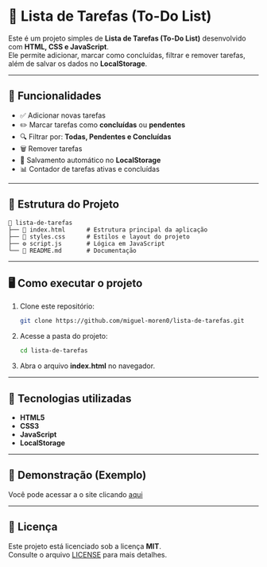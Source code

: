 # 📌 Lista de Tarefas (To-Do List)

Este é um projeto simples de **Lista de Tarefas (To-Do List)** desenvolvido com **HTML, CSS e JavaScript**.  
Ele permite adicionar, marcar como concluídas, filtrar e remover tarefas, além de salvar os dados no **LocalStorage**.

---

## 🚀 Funcionalidades

- ✅ Adicionar novas tarefas  
- ✏️ Marcar tarefas como **concluídas** ou **pendentes**  
- 🔍 Filtrar por: **Todas, Pendentes e Concluídas**  
- 🗑️ Remover tarefas  
- 💾 Salvamento automático no **LocalStorage**  
- 📊 Contador de tarefas ativas e concluídas  

---

## 📂 Estrutura do Projeto

```
📁 lista-de-tarefas
├── 📄 index.html      # Estrutura principal da aplicação
├── 🎨 styles.css      # Estilos e layout do projeto
├── ⚙️ script.js       # Lógica em JavaScript
└── 📄 README.md       # Documentação
```

---

## 🖥️ Como executar o projeto

1. Clone este repositório:  
   ```bash
   git clone https://github.com/miguel-moren0/lista-de-tarefas.git
   ```

2. Acesse a pasta do projeto:  
   ```bash
   cd lista-de-tarefas
   ```

3. Abra o arquivo **index.html** no navegador.

---

## 📝 Tecnologias utilizadas

- **HTML5**
- **CSS3**
- **JavaScript**
- **LocalStorage**

---

## 📸 Demonstração (Exemplo)

Você pode acessar a o site clicando [aqui](https://miguel-moren0.github.io/lista-de-tarefas/)

---

## 📜 Licença

Este projeto está licenciado sob a licença **MIT**.  
Consulte o arquivo [LICENSE](LICENSE) para mais detalhes.
